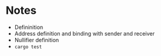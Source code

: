 # Notes

* Defininition
* Address definition and binding with sender and receiver
* Nullifier definition
* `cargo test`